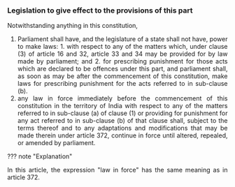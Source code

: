### Legislation to give effect to the provisions of this part
<div style="text-align: justify">

Notwithstanding anything in this constitution,

</div>

1. <div style="text-align: justify"> Parliament shall have, and the legislature of a state shall not have, power to make laws:
    1. with respect to any of the matters which, under clause (3) of article 16 and 32, article 33 and 34 may be provided for by law made by parliament; and
    2. for prescribing punishment for those acts which are declared to be offences under this part, and parliament shall, as soon as may be after the commencement of this constitution, make laws for prescribing punishment for the acts referred to in sub-clause (b).
2. <div style="text-align: justify"> any law in force immediately before the commencement of this constitution in the territory of India with respect to any of the matters referred to in sub-clause (a) of clause (1) or providing for punishment for any act referred to in sub-clause (b) of that clause shall, subject to the terms thereof and to any adaptations and modifications that may be made therein under article 372, continue in force until altered, repealed, or amended by parliament.

??? note "Explanation"
    <div style="text-align: justify"> In this article, the expression "law in force" has the same meaning as in article 372.
